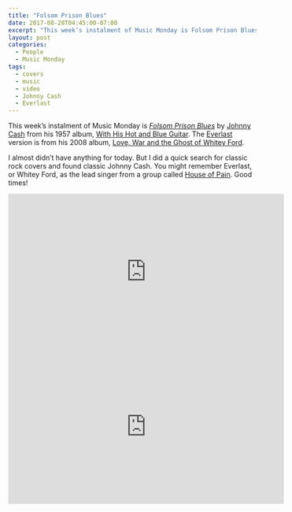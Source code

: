 ```yaml
---
title: "Folsom Prison Blues"
date: 2017-08-28T04:45:00-07:00
excerpt: "This week’s instalment of Music Monday is Folsom Prison Blues. The 1957 Johnny Cash original and a 2008 cover by Everlast."
layout: post
categories:
  - People
  - Music Monday
tags:
  - covers
  - music
  - video
  - Johnny Cash
  - Everlast
---
```

This week’s instalment of Music Monday is [_Folsom Prison Blues_](https://en.wikipedia.org/wiki/Folsom_Prison_Blues) by [Johnny Cash](http://johnnycash.com/) from his 1957 album, [With His Hot and Blue Guitar](https://en.wikipedia.org/wiki/With_His_Hot_and_Blue_Guitar). The [Everlast](http://www.martyr-inc.com/music/) version is from his 2008 album, [Love, War and the Ghost of Whitey Ford](https://en.wikipedia.org/wiki/Love,_War_and_the_Ghost_of_Whitey_Ford).

I almost didn’t have anything for today. But I did a quick search for classic rock covers and found classic Johnny Cash. You might remember Everlast, or Whitey Ford, as the lead singer from a group called [House of Pain](https://youtu.be/KZaz7OqyTHQ). Good times!

<div class="video-container">
  <iframe width="560" height="315" src="https://www.youtube.com/embed/xd14cBeAfU4" frameborder="0" allowfullscreen></iframe>
</div>

<div class="video-container">
  <iframe width="560" height="315" src="https://www.youtube.com/embed/zmt6OyRqb8A" frameborder="0" allowfullscreen></iframe>
</div>
